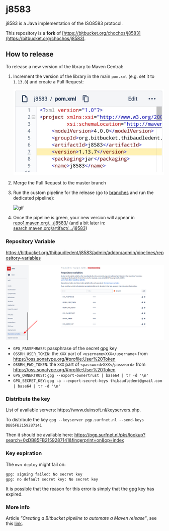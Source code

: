 # j8583

j8583 is a Java implementation of the ISO8583 protocol.

This repository is a **fork** of [https://bitbucket.org/chochos/j8583](https://bitbucket.org/chochos/j8583).

## How to release

To release a new version of the library to Maven Central:

1) Increment the version of the library in the main `pom.xml` (e.g. set it to `1.13.8`) and create a Pull Request:

   ![pom](how_to_release_update_pom.png)

2) Merge the Pull Request to the master branch

3) Run the custom pipeline for the release (go to [branches](https://bitbucket.org/thibaudledent/j8583/branches/) and run the dedicated pipeline):

   ![gif](https://bitbucket.org/thibaudledent/j8583/raw/ded5f57141cf1680b5debbfe77fa84de3e8f4282/how_to_release.gif)

4) Once the pipeline is green, your new version will appear in [repo1.maven.org/.../j8583/](https://repo1.maven.org/maven2/org/bitbucket/thibaudledent/j8583/j8583/) (and a bit later in: [search.maven.org/artifact/.../j8583](https://search.maven.org/artifact/org.bitbucket.thibaudledent.j8583/j8583))

### Repository Variable

https://bitbucket.org/thibaudledent/j8583/admin/addon/admin/pipelines/repository-variables

![repository_variable](repository_variables.png)

* `GPG_PASSPHRASE`: passphrase of the secret gpg key
* `OSSRH_USER_TOKEN`: the `XXX` part of `<username>XXX</username>` from https://oss.sonatype.org/#profile;User%20Token
* `OSSRH_PWD_TOKEN`:  the `XXX` part of `<password>XXX</password>` from https://oss.sonatype.org/#profile;User%20Token
* `GPG_OWNERTRUST`: `gpg --export-ownertrust | base64 | tr -d '\n'`
* `GPG_SECRET_KEY`: `gpg -a --export-secret-keys thibaudledent@gmail.com | base64 | tr -d '\n'`

### Distribute the key

List of available servers: https://www.duinsoft.nl/keyservers.php.

To distribute the key `gpg --keyserver pgp.surfnet.nl --send-keys DB85FB2159287141`

Then it should be available here: https://pgp.surfnet.nl/pks/lookup?search=0xDB85FB2159287141&fingerprint=on&op=index

### Key expiration

The `mvn deploy` might fail on:

```
gpg: signing failed: No secret key
gpg: no default secret key: No secret key
```

It is possible that the reason for this error is simply that the gpg key has expired.

### More info

Article *"Creating a Bitbucket pipeline to automate a Maven release"*, see this [link](https://thibaudledent.github.io/2019/03/01/bitbucket-pipeline/).